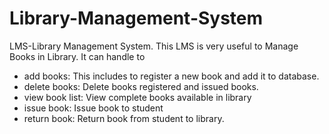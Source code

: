 # Library-Management-System
LMS-Library Management System.
This LMS is very useful to Manage Books in Library. It can handle to 
- add books: This includes to register a new book and add it to database.
- delete books: Delete books registered and issued books.
- view book list: View complete books available in library
- issue book: Issue book to student 
- return book: Return book from student to library.
